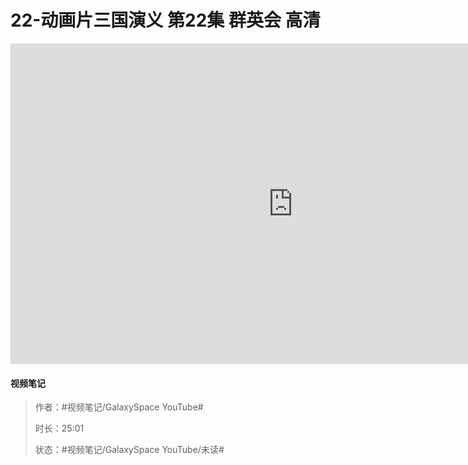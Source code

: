 # 22-动画片三国演义 第22集 群英会 高清

<iframe sandbox="allow-top-navigation-by-user-activation allow-same-origin allow-forms allow-scripts allow-popups" src="https://www.youtube.com/embed/h1M8qReNWPs" data-src="" border="0" frameborder="no" framespacing="0" allowfullscreen="true" style="height: 513px; width: 903px; pointer-events: none;"></iframe>

#### <span data-type="text" style="text-shadow: 1px 1px var(--b3-theme-surface-lighter), 2px 2px var(--b3-theme-surface-lighter), 3px 3px var(--b3-theme-surface-lighter), 4px 4px var(--b3-theme-surface-lighter);">视频笔记</span>

> 作者：#视频笔记/GalaxySpace YouTube#​
>
> 时长：25:01
>
> 状态：#视频笔记/GalaxySpace YouTube/未读#​

‍
